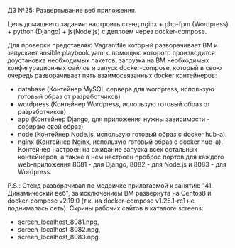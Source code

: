 ДЗ №25: Развертывание веб приложения.

Цель домашнего задания: настроить стенд nginx + php-fpm (Wordpress) + python (Django) + js(Node.js) с деплоем через docker-compose.

Для проверки представляю Vagrantfile который разворачивает ВМ и запускает ansible playbook.yaml с помощью которого производится доустановка
необходимых пакетов, загрузка на ВМ необходимых конфигурационных файлов и запуск docker-compose, который в свою очередь 
разворачивает пять взаимосвязанных docker контейнеров:
 - database (Контейнер MySQL сервера для wordpress, использую готовый образ от разработчиков)
 - wordpress (Контейнер Wordpress, использую готовый образ от разработчиков)
 - app (Контейнер Django, для приложения нужны зависимости - собираю свой образ)
 - node (Контейнер Node.js, использую готовый образ с docker hub-а).
 - nginx (Контейнер Nginx, использую готовый образ с docker hub-а). Контейнер настроен на ожидание запуска всех остальных контейнеров, 
а также в нем настроен проброс портов для каждого web-приложения 8081 - для Django, 8082 - для Node.js и 8083 - для Wordpress.

P.S.: Стенд разворачивал по медоичке прилагаемой к занятию "41. Динамический веб", за исключением ВМ развернута на Centos8 и
docker-compose v2.19.0 (т.к. на docker-compose v1.25.1-rc1 не поднималась сеть).
Скрины рабочих сайтов в каталоге screens:
 - screen_localhost_8081.npg,
 - screen_localhost_8082.npg,
 - screen_localhost_8083.npg.
